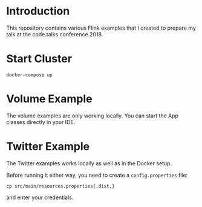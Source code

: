 # Introduction

This repository contains various Flink examples that I created to prepare my talk at the code.talks conference 2018.

# Start Cluster

```
docker-compose up
```

# Volume Example

The volume examples are only working locally. You can start the App classes directly in your IDE.

# Twitter Example

The Twitter examples works locally as well as in the Docker setup.

Before running it either way, you need to create a `config.properties` file:

```
cp src/main/resources.properties{.dist,}
```
and enter your credentials.

